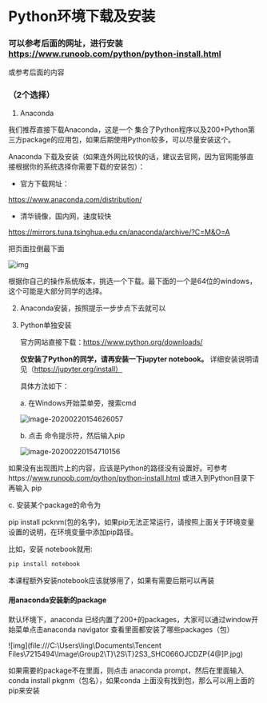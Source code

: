 # Python环境下载及安装

### 可以参考后面的网址，进行安装 https://www.runoob.com/python/python-install.html ###

或参考后面的内容

### （2个选择）

1. Anaconda

我们推荐直接下载Anaconda，这是一个 集合了Python程序以及200+Python第三方package的应用包，如果后期使用Python较多，可以尽量安装这个。

Anaconda 下载及安装（如果连外网比较快的话，建议去官网，因为官网能够直接根据你的系统选择你需要下载的安装包）：

- 官方下载网址：

https://www.anaconda.com/distribution/

- 清华镜像，国内网，速度较快

https://mirrors.tuna.tsinghua.edu.cn/anaconda/archive/?C=M&O=A 

把页面拉倒最下面


![img](file:///C:\Users\ling\AppData\Roaming\Tencent\Users\7215494\QQ\WinTemp\RichOle\1629{6X]B5[PJET[JPSNNTJ.png)

根据你自己的操作系统版本，挑选一个下载。最下面的一个是64位的windows，这个可能是大部分同学的选择。

2. Anaconda安装，按照提示一步步点下去就可以

3. Python单独安装

   官方网站直接下载：https://www.python.org/downloads/

   **仅安装了Python的同学，请再安装一下jupyter notebook。** 详细安装说明请见（https://jupyter.org/install）
   
   具体方法如下：
   
   a. 在Windows开始菜单旁，搜索cmd
   
   ![image-20200220154626057](C:\Users\ling\AppData\Roaming\Typora\typora-user-images\image-20200220154626057.png)
   
   b. 点击 命令提示符，然后输入pip
   
   ![image-20200220154710156](C:\Users\ling\AppData\Roaming\Typora\typora-user-images\image-20200220154710156.png)

如果没有出现图片上的内容，应该是Python的路径没有设置好。可参考https://www.runoob.com/python/python-install.html 或进入到Python目录下再输入 pip

c. 安装某个package的命令为

pip install pcknm(包的名字)，如果pip无法正常运行，请按照上面关于环境变量设置的说明，在环境变量中添加pip路径。

比如，安装 notebook就用:

```Python
pip install notebook
```



本课程额外安装notebook应该就够用了，如果有需要后期可以再装

#### 用anaconda安装新的package

默认环境下，anaconda 已经内置了200+的packages，大家可以通过window开始菜单点击anaconda navigator 查看里面都安装了哪些packages（包）

   ![img](file:///C:\Users\ling\Documents\Tencent Files\7215494\Image\Group2\T}\2S\T}2S3_SHC066OJCDZP{4@]P.jpg)

如果需要的package不在里面，则点击 anaconda prompt，然后在里面输入 conda install pkgnm（包名），如果conda 上面没有找到包，那么可以用上面的 pip来安装